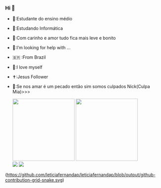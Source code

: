 ### Hi  👋


- 🔭:Estudante do ensino médio
- 🌱:Estudando Informática
- 👯:Com carinho e amor tudo fica mais leve e bonito
- 🤔:I’m looking for help with ...
- 🇧🇷 :From Brazil
- 🤍:I love myself
- ✝️:Jesus Follower
- 🚗:Se nos amar é um pecado então sim somos culpados Nick(Culpa Mia)>>>
  
  <div>
    <img height="200em" src="https://github-readme-stats.vercel.app/api?username=leticiafernandap&show_icons=true&theme=synthwave&include_all_commits=true&count_private=true"/>
     <img height="200em" src="https://github-readme-stats.vercel.app/api/top-langs/?username=leticiafernandap&layout=compact&langs_count=16&theme=synthwave"/>
  
  
  </div>
  
  <div> 
  <a href="https://youtu.be/ic8j13piAhQ" target="_blank"><img src="https://img.shields.io/badge/YouTube-FF0000?style=for-the-badge&logo=youtube&logoColor=white" target="_blank"></a>
  <a href="https://instagram.com/leepereiraf?igshid=MjEwN2lyYWYwYw==" target="_blank"><img src="https://img.shields.io/badge/-Instagram-%23E4405F?style=for-the-badge&logo=instagram&logoColor=white" target="_blank"></a>
 	
</div>

(https://github.com/leticiafernandap/leticiafernandap/blob/output/github-contribution-grid-snake.svg)

  
